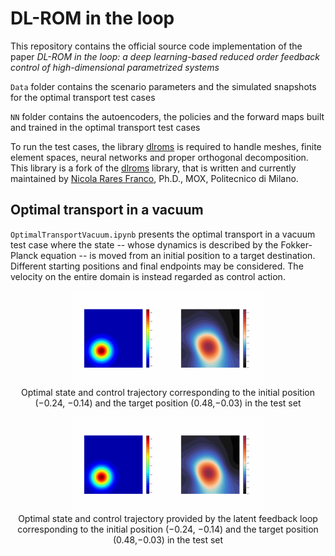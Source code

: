 # DL-ROM in the loop

This repository contains the official source code implementation of the paper
*DL-ROM in the loop: a deep learning-based reduced order feedback control of high-dimensional parametrized systems*

`Data` folder contains the scenario parameters and the simulated snapshots for the optimal transport test cases

`NN` folder contains the autoencoders, the policies and the forward maps built and trained in the optimal transport test cases

To run the test cases, the library [dlroms](https://github.com/MatteoTomasetto/dlroms) is required to handle meshes, finite element spaces, neural networks and proper orthogonal decomposition.
This library is a fork of the [dlroms](https://github.com/NicolaRFranco/dlroms.git) library, that is written and currently maintained by [Nicola Rares Franco](https://github.com/NicolaRFranco), Ph.D., MOX, Politecnico di Milano.

## Optimal transport in a vacuum
`OptimalTransportVacuum.ipynb` presents the optimal transport in a vacuum test case where the state -- whose dynamics is described by the Fokker-Planck equation -- is moved from an initial position to a target destination. Different starting positions and final endpoints may be considered. The velocity on the entire domain is instead regarded as control action.

<p align="center" width="100%">
  <img width=30% src="./gifs/OptimalTransportVacuum/State_test.gif" >
    
  <img width=30% src="./gifs/OptimalTransportVacuum/Control_test.gif" >
  <br />
  Optimal state and control trajectory corresponding to the initial position (−0.24, −0.14) and the target position (0.48,−0.03) in the test set 
</p>

<p align="center" width="100%">
  <img width=30% src="./gifs/OptimalTransportVacuum/State_test_latentloop.gif" >
    
  <img width=30% src="./gifs/OptimalTransportVacuum/Control_test_latentloop.gif" >
  <br />
  Optimal state and control trajectory provided by the latent feedback loop corresponding to the initial position (−0.24, −0.14) and the target position (0.48,−0.03) in the test set 
</p>

